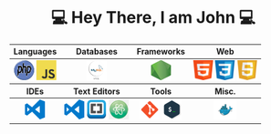 <div align = "center">

# 💻 Hey There, I am John 💻

  <table align ="center">
    <thead>
    <tr>
      <th>Languages</th>
      <th>Databases</th>
      <th>Frameworks</th>
      <th>Web</th>
    </tr>
    </thead>
    <tbody>
      <tr>
        <td align = "center">
          <img src = "src/php.png" width ="35px" height="35px">
          <img src = "src/js.png" width ="35px" height="35px">
        </td>
        <td  align = "center">
          <img src = "src/mysql.png" width ="35px" height="35px">
        </td>
        <td  align = "center">
          <img src = "src/nodejs.png" width ="35px" height="35px">
        </td>
        <td align = "center">
          <img src = "src/html.png" width ="35px" height="35px">
          <img src = "src/css.png" width ="35px" height="35px">
          <img src = "src/javascript.png" width ="35px" height="35px">
        </td>
      </tr>
    </tbody>
    <thead>
    <tr>
      <th>IDEs</th>
      <th>Text Editors</th>
      <th>Tools</th>
      <th>Misc.</th>
    </tr>
    </thead>
    <tbody>
      <tr>
        <td align = "center">
          <img src = "src/vscode.svg" width ="35px" height="35px">
        </td>
        <td align = "center">
          <img src = "src/vscode.svg" width ="35px" height="35px">
          <img src = "src/brackets.png" width ="35px" height="35px">
          <img src = "src/atom.png" width ="35px" height="35px">
        </td>
        <td  align = "center">
          <img src = "src/git.png" width ="35px" height="35px">
          <img src = "src/terminal.png" width ="35px" height="35px">
        </td>
        <td  align = "center">
          <img src = "src/docker.png" width ="40px" height="36px">
        </td>
      </tr>
    </tbody>
  </table>
<div align = "center">




<!--
**johnazar/johnazar** is a ✨ _special_ ✨ repository because its `README.md` (this file) appears on your GitHub profile.

Here are some ideas to get you started:

- 🔭 I’m currently working on ...
- 🌱 I’m currently learning ...
- 👯 I’m looking to collaborate on ...
- 🤔 I’m looking for help with ...
- 💬 Ask me about ...
- 📫 How to reach me: ...
- 😄 Pronouns: ...
- ⚡ Fun fact: ...
-->
